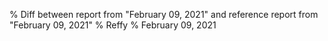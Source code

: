 % Diff between report from "February 09, 2021" and reference report from "February 09, 2021"
% Reffy
% February 09, 2021

